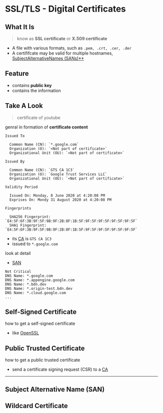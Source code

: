 # SSL/TLS - Digital Certificates

## What It Is

> know as **SSL certificate** or **X.509 certificate**

- A file with various formats, such as `.pem, .crt, .cer, .der`
- A certififcate may be valid for multiple hostnames, [SubjectAlternativeNames (SANs)**](#subject-alternative-name-san)

## Feature

- contains **public key**
- contains the information

## Take A Look

> certificate of youtube

genral in formation of **certificate content**

```
Issued To

  Common Name (CN): `*.google.com`
  Organization (O): `<Not part of certificate>`
  Organizational Unit (OU): `<Not part of certificate>`

Issued By

  Common Name (CN): `GTS CA 1C3`
  Organization (O): `Google Trust Services LLC`
  Organizational Unit (OU): `<Not part of certificate>`

Validity Period

  Issued On: Monday, 8 June 2020 at 4:20:08 PM
  Exprises On: Mondy 31 August 2020 at 4:20:08 PM

Fingerprints

  SHA256 Fingerprint: `E4:5F:6F:3B:9F:5F:9B:9F:2B:8F:1B:5F:9F:5F:9F:5F:9F:5F:9F:5F`
  SHA1 Fingerprint: `E4:5F:6F:3B:9F:5F:9B:9F:2B:8F:1B:5F:9F:5F:9F:5F:9F:5F:9F:5F`
```

- its [CA](ssl-tls-certificate-authority.md) is `GTS CA 1C3`
- issued to `*.google.com`

look at detail

- [SAN](#subject-alternative-name-san)

```
Not Critical
DNS Name: *.google.com
DNS Name: *.appengine.google.com
DNS Name: *.bdn.dev
DNS Name: *.origin-test.bdn.dev
DNS Name: *.cloud.google.com
...
```

## Self-Signed Certificate

how to get a self-signed certificate

- like [OpenSSL](linux-openssl.md)

## Public Trusted Certificate

how to get a public trusted certificate

- send a certificate signing request (CSR) to a [CA](ssl-tls-certificate-authority.md)



---

## Subject Alternative Name (SAN)

## Wildcard Certificate



